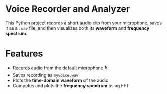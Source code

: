 # Voice Recorder and Analyzer

This Python project records a short audio clip from your microphone, saves it as a `.wav` file, and then visualizes both its **waveform** and **frequency spectrum**.

# Features
* Records audio from the default microphone 🎙️
* Saves recording as `myvoice.wav`
* Plots the **time-domain waveform** of the audio
* Computes and plots the **frequency spectrum** using FFT
